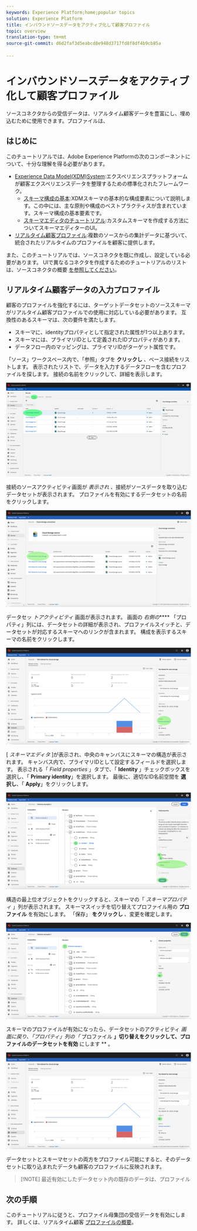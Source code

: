 ```yaml
---
keywords: Experience Platform;home;popular topics
solution: Experience Platform
title: インバウンドソースデータをアクティブ化して顧客プロファイル
topic: overview
translation-type: tm+mt
source-git-commit: d6d2faf3d5eabcd8e948d3717fd8f8df4b9cb85a

---
```



# インバウンドソースデータをアクティブ化して顧客プロファイル

ソースコネクタからの受信データは、リアルタイム顧客データを豊富にし、埋め込むために使用できます。プロファイルは、

## はじめに

このチュートリアルでは、Adobe Experience Platformの次のコンポーネントについて、十分な理解を得る必要があります。

- [Experience Data Model(XDM)System](../../../xdm/home.md):エクスペリエンスプラットフォームが顧客エクスペリエンスデータを整理するための標準化されたフレームワーク。
   - [スキーマ構成の基本](../../../xdm/schema/composition.md):XDMスキーマの基本的な構成要素について説明します。この中には、主な原則や構成のベストプラクティスが含まれています。スキーマ構成の基本要素です。
   - [スキーマエディタのチュートリアル](../../../xdm/tutorials/create-schema-ui.md):カスタムスキーマを作成する方法についてスキーマエディターのUI。
- [リアルタイム顧客プロファイル](../../../profile/home.md):複数のソースからの集計データに基づいて、統合されたリアルタイムのプロファイルを顧客に提供します。

また、このチュートリアルでは、ソースコネクタを既に作成し、設定している必要があります。  UIで異なるコネクタを作成するためのチュートリアルのリストは、ソースコネクタの概要 [を参照してください](../../home.md)。

## リアルタイム顧客データの入力プロファイル

顧客のプロファイルを強化するには、ターゲットデータセットのソーススキーマがリアルタイム顧客プロファイルでの使用に対応している必要があります。 互換性のあるスキーマは、次の要件を満たします。

- スキーマに、identityプロパティとして指定された属性が1つ以上あります。
- スキーマには、プライマリIDとして定義されたIDプロパティがあります。
- データフロー内のマッピングは、プライマリIDがターゲット属性です。

「ソース」ワークスペース内で、「参照」タブを **クリックし** 、ベース接続をリストします。 表示されたリストで、データを入力するデータフローを含むプロファイルを探します。 接続の名前をクリックして、詳細を表示します。

![](../../images/tutorials/dataflow/cloud-storage/browse.png)

接続のソースアクティビティ画面が *表示され* 、接続がソースデータを取り込むデータセットが表示されます。 プロファイルを有効にするデータセットの名前をクリックします。

![](../../images/tutorials/dataflow/cloud-storage/dataset-dataflow.png)

データセッ *トアクティビティ* 画面が表示されます。 画面の *右側の***** 「プロパティ」列には、データセットの詳細が表示され、プロファイルスイッチと、データセットが対応するスキーマへのリンクが含まれます。 構成を表示するスキーマの名前をクリックします。

![](../../images/tutorials/dataflow/cloud-storage/select-dataset-schema.png)

[ *スキーマエディタ* ]が表示され、中央のキャンバスにスキーマの構造が表示されます。 キャンバス内で、プライマリIDとして設定するフィールドを選択します。 表示される「 *Field properties* 」タブで、「 **Identity** 」チェックボックスを選択し、「 **Primary identity**」を選択します。 最後に、適切なID名前空間を **選択し**、「 **Apply**」をクリックします。

![](../../images/tutorials/dataflow/cloud-storage/set-schema-identity.png)

構造の最上位オブジェクトをクリックすると、スキーマの「 *スキーマプロパティ* 」列が表示されます。 スキーマスイッチを切り替えてプロファイル用の **プロファイル** を有効にします。 「保存」 **をクリックし** 、変更を確定します。

![](../../images/tutorials/dataflow/cloud-storage/enable-profile.png)

スキーマのプロファイルが有効になったら、データセットのアクティビティ *画面に戻り、「プロパティ」列の「* プロファイル **」切り替えをクリックして、プロファイルのデータセットを有効** にします ** 。

![](../../images/tutorials/dataflow/cloud-storage/enable-dataset-profile.png)

データセットとスキーマセットの両方をプロファイル可能にすると、そのデータセットに取り込まれたデータも顧客のプロファイルに反映されます。

>[!NOTE] 最近有効にしたデータセット内の既存のデータは、プロファイル

## 次の手順

このチュートリアルに従うと、プロファイル母集団の受信データを有効にします。 詳しくは、リアルタイム顧客 [プロファイルの概要](../../../profile/home.md)。